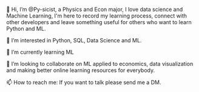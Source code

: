 👋 Hi, I’m @Py-sicist, a Physics and Econ major, I love data science and Machine Learning, I'm here to record my learning process, connect with other developers and leave something useful for others who want to learn Python and ML.

👀 I’m interested in Python, SQL, Data Science and ML.

🌱 I’m currently learning ML

💞️ I’m looking to collaborate on ML applied to economics, data visualization and making better online learning resources for everybody.

📫 How to reach me: If you want to talk please send me a DM.
